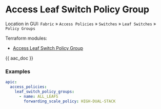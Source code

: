 # Access Leaf Switch Policy Group

Location in GUI:
`Fabric` » `Access Policies` » `Switches` » `Leaf Switches` » `Policy Groups`

Terraform modules:

* [Access Leaf Switch Policy Group](https://github.com/netascode/terraform-aci-access-leaf-switch-policy-group)

{{ aac_doc }}
### Examples

```yaml
apic:
  access_policies:
    leaf_switch_policy_groups:
      - name: ALL_LEAFS
        forwarding_scale_policy: HIGH-DUAL-STACK
```
